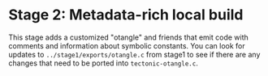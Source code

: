 # Stage 2: Metadata-rich local build

This stage adds a customized "otangle" and friends that emit code with comments
and information about symbolic constants. You can look for updates to
`../stage1/exports/otangle.c` from stage1 to see if there are any changes that
need to be ported into `tectonic-otangle.c`.
